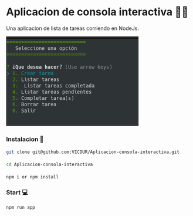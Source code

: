 # Aplicacion de consola interactiva 👨‍💻

Una aplicacion de lista de tareas corriendo en NodeJs.

![](./img_readme/run-app.png)

### **Instalacion 🔑**
```bash
git clone git@github.com:VICDUR/Aplicacion-consola-interactiva.git

cd Aplicacion-consola-interactiva

npm i or npm install
```

### **Start** 💻
```bash
npm run app
```

